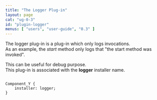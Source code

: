 ```yaml
---
title: "The Logger Plug-in"
layout: page
cat: "ug-0-3"
id: "plugin-logger"
menus: [ "users", "user-guide", "0.3" ]
---
```


The logger plug-in is a plug-in which only logs invocations.  
As an example, the *start* method only logs that "the start method was invoked".

This can be useful for debug purpose.  
This plug-in is associated with the **logger** installer name.

<pre><code class="language-roboconf">
Component_Y {
	installer: logger;
}
</code></pre>
